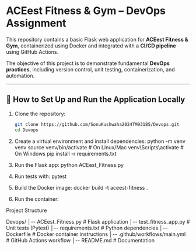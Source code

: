 # ACEest Fitness & Gym – DevOps Assignment

This repository contains a basic Flask web application for **ACEest Fitness & Gym**, containerized using Docker and integrated with a **CI/CD pipeline** using GitHub Actions.

The objective of this project is to demonstrate fundamental **DevOps practices**, including version control, unit testing, containerization, and automation.

---

## 🚀 How to Set Up and Run the Application Locally

1. Clone the repository:
   ```bash
   git clone https://github.com/SonuKushwaha2024TM93185/Devops.git
   cd Devops
2. Create a virtual environment and install dependencies:
    python -m venv venv
    source venv/bin/activate   # On Linux/Mac
    venv\Scripts\activate      # On Windows
    pip install -r requirements.txt
3. Run the Flask app:
   python ACEest_Fitness.py

4. Run tests with:
   pytest
5. Build the Docker image:
   docker build -t aceest-fitness .
6. Run the container:

Project Structure

   Devops/
│-- ACEest_Fitness.py        # Flask application
│-- test_fitness_app.py      # Unit tests (Pytest)
│-- requirements.txt         # Python dependencies
│-- Dockerfile               # Docker container instructions
│-- .github/workflows/main.yml # GitHub Actions workflow
│-- README.md                # Documentation
